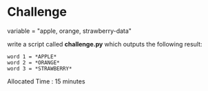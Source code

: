 # Challenge

variable = "apple, orange, strawberry-data"

write a script called **challenge.py** which outputs the following result:

```
word 1 = *APPLE*
word 2 = *ORANGE*
word 3 = *STRAWBERRY*
```

Allocated Time : 15 minutes
